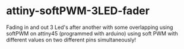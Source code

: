 attiny-softPWM-3LED-fader
=========================

Fading in and out 3 Led's after another with some overlapping using softPWM on attiny45 (programmed with arduino) using soft PWM with different values on two different pins simultaneously!
